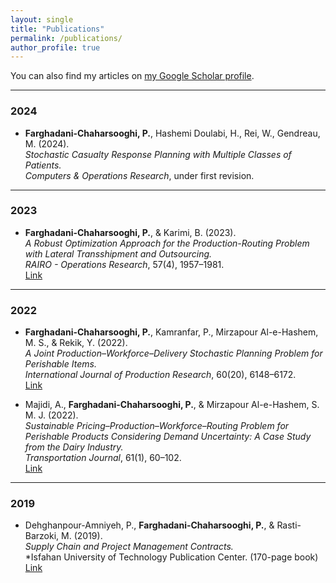 ```yaml
---
layout: single
title: "Publications"
permalink: /publications/
author_profile: true
---
```


You can also find my articles on <a href="{{ site.author.googlescholar }}">my Google Scholar profile</a>.

<!--

### 2025

- **Farghadani-Chaharsooghi, P.**, Hashemi Doulabi, H., Rei, W., Gendreau, M. (2025).  
  *A Learning-Based Heuristic for Stochastic Casualty Response Planning with Hospital Evacuation.*  
  Will be submitted to *INFORMS Journal on Optimization*.

- **Farghadani-Chaharsooghi, P.**, Hashemi Doulabi, H., Rei, W., Gendreau, M. (2025).  
  *Stochastic Dual Dynamic Programming for Multi-Stage Casualty Response Planning with Platelet Inventory Management.*  
  Submitted to *INFORMS Journal on Computing*.

-->

---

### 2024

- **Farghadani-Chaharsooghi, P.**, Hashemi Doulabi, H., Rei, W., Gendreau, M. (2024).  
  *Stochastic Casualty Response Planning with Multiple Classes of Patients.*  
  *Computers & Operations Research*, under first revision.

---

### 2023

- **Farghadani-Chaharsooghi, P.**, & Karimi, B. (2023).  
  *A Robust Optimization Approach for the Production-Routing Problem with Lateral Transshipment and Outsourcing.*  
  *RAIRO - Operations Research*, 57(4), 1957–1981.  
  [Link](https://www.rairo-ro.org/articles/ro/abs/2023/04/ro220384/ro220384.html)

---

### 2022

- **Farghadani-Chaharsooghi, P.**, Kamranfar, P., Mirzapour Al-e-Hashem, M. S., & Rekik, Y. (2022).  
  *A Joint Production–Workforce–Delivery Stochastic Planning Problem for Perishable Items.*  
  *International Journal of Production Research*, 60(20), 6148–6172.  
  [Link](https://www-tandfonline-com.lib-ezproxy.concordia.ca/doi/full/10.1080/00207543.2021.1985736)

- Majidi, A., **Farghadani-Chaharsooghi, P.**, & Mirzapour Al-e-Hashem, S. M. J. (2022).  
  *Sustainable Pricing–Production–Workforce–Routing Problem for Perishable Products Considering Demand Uncertainty: A Case Study from the Dairy Industry.*  
  *Transportation Journal*, 61(1), 60–102.  
  [Link](https://scholarlypublishingcollective-org.lib-ezproxy.concordia.ca/psup/transportation-journal/article-abstract/61/1/60/294499/Sustainable-Pricing-Production-Workforce-Routing)

---

### 2019

- Dehghanpour-Amniyeh, P., **Farghadani-Chaharsooghi, P.**, & Rasti-Barzoki, M. (2019).  
  *Supply Chain and Project Management Contracts.*  
  *Isfahan University of Technology Publication Center. (170-page book)
  [Link](https://research.iut.ac.ir/fa/dgr/2828)
